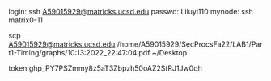 login: ssh A59015929@matricks.ucsd.edu
passwd: Liluyi110
mynode: ssh matrix0-11

scp A59015929@matricks.ucsd.edu:/home/A59015929/SecProcsFa22/LAB1/Part1-Timing/graphs/10:13:2022_22:47:04.pdf ~/Desktop

token: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